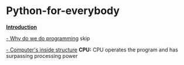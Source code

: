 # Python-for-everybody
<ins>**Introduction**</ins>

<ins>- Why do we do programming</ins>
  skip

<ins>- Computer's inside structure</ins>
  **CPU:**
  CPU operates the program and has surpassing processing power
  
